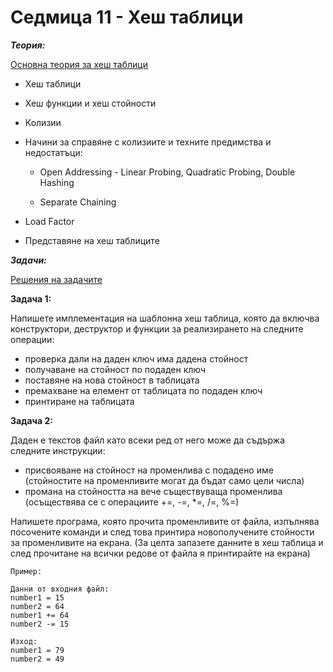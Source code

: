 # Седмица 11 - Хеш таблици

***Теория:***

[Основна теория за хеш таблици](https://github.com/DenitsaStoianova/Data-Structures-and-Algorithms/blob/main/Week11/HashTableTheory/README.md)

- Хеш таблици

- Хеш функции и хеш стойности

- Колизии

- Начини за справяне с колизиите и техните предимства и недостатъци: 

  - Open Addressing - Linear Probing, Quadratic Probing, Double Hashing
  
  - Separate Chaining
  
- Load Factor  

- Представяне на хеш таблиците

***Задачи:***

[Решения на задачите](https://github.com/DenitsaStoianova/Data-Structures-and-Algorithms/tree/main/Week11/Solutions)

**Задача 1:**

Напишете имплементация на шаблонна хеш таблица, която да включва конструктори, деструктор и функции за реализирането на следните операции:

- проверка дали на даден ключ има дадена стойност
- получаване на стойност по подаден ключ
- поставяне на нова стойност в таблицата
- премахване на елемент от таблицата по подаден ключ
- принтиране на таблицата

**Задача 2:**

Даден е текстов файл като всеки ред от него може да съдържа следните инструкции:

- присвояване на стойност на променлива с подадено име (стойностите на променливите могат да бъдат само цели числа)
- промана на стойността на вече съществуваща променлива (осъществява се с операциите +=, -=, *=, /=, %=)

Напишете програма, която прочита променливите от файла, изпълнява посочените команди и след това принтира новополучените стойности за променливите на екрана.
(За целта запазете данните в хеш таблица и след прочитане на всички редове от файла я принтирайте на екрана)

```
Пример:

Данни от входния файл:
number1 = 15
number2 = 64
number1 += 64
number2 -= 15

Изход:
number1 = 79
number2 = 49
```
